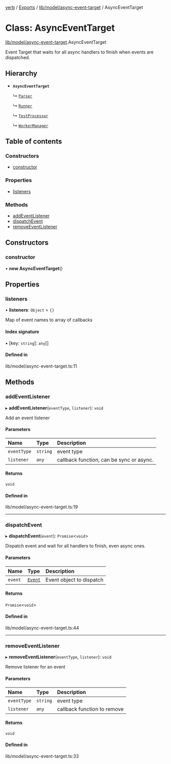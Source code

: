 [yerb](../README.md) / [Exports](../modules.md) / [lib/model/async-event-target](../modules/lib_model_async_event_target.md) / AsyncEventTarget

# Class: AsyncEventTarget

[lib/model/async-event-target](../modules/lib_model_async_event_target.md).AsyncEventTarget

Event Target that waits for all async handlers to finish when events are dispatched.

## Hierarchy

- **`AsyncEventTarget`**

  ↳ [`Parser`](lib_parser.Parser.md)

  ↳ [`Runner`](lib_runner.Runner.md)

  ↳ [`TestProcessor`](lib_test_processor.TestProcessor.md)

  ↳ [`WorkerManager`](lib_worker_manager.WorkerManager.md)

## Table of contents

### Constructors

- [constructor](lib_model_async_event_target.AsyncEventTarget.md#constructor)

### Properties

- [listeners](lib_model_async_event_target.AsyncEventTarget.md#listeners)

### Methods

- [addEventListener](lib_model_async_event_target.AsyncEventTarget.md#addeventlistener)
- [dispatchEvent](lib_model_async_event_target.AsyncEventTarget.md#dispatchevent)
- [removeEventListener](lib_model_async_event_target.AsyncEventTarget.md#removeeventlistener)

## Constructors

### constructor

• **new AsyncEventTarget**()

## Properties

### listeners

• **listeners**: `Object` = `{}`

Map of event names to array of callbacks

#### Index signature

▪ [key: `string`]: `any`[]

#### Defined in

lib/model/async-event-target.ts:11

## Methods

### addEventListener

▸ **addEventListener**(`eventType`, `listener`): `void`

Add an event listener

#### Parameters

| Name | Type | Description |
| :------ | :------ | :------ |
| `eventType` | `string` | event type |
| `listener` | `any` | callback function, can be sync or async. |

#### Returns

`void`

#### Defined in

lib/model/async-event-target.ts:19

___

### dispatchEvent

▸ **dispatchEvent**(`event`): `Promise`<`void`\>

Dispatch event and wait for all handlers to finish, even async ones.

#### Parameters

| Name | Type | Description |
| :------ | :------ | :------ |
| `event` | [`Event`](lib_model_events.Event.md) | Event object to dispatch |

#### Returns

`Promise`<`void`\>

#### Defined in

lib/model/async-event-target.ts:44

___

### removeEventListener

▸ **removeEventListener**(`eventType`, `listener`): `void`

Remove listener for an event

#### Parameters

| Name | Type | Description |
| :------ | :------ | :------ |
| `eventType` | `string` | event type |
| `listener` | `any` | callback function to remove |

#### Returns

`void`

#### Defined in

lib/model/async-event-target.ts:33
